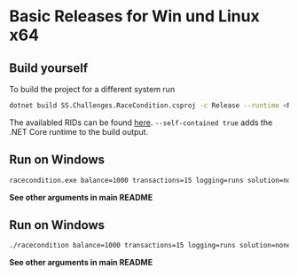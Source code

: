# Basic Releases for Win und Linux x64
## Build yourself
To build the project for a different system run 

```bash
dotnet build SS.Challenges.RaceCondition.csproj -c Release --runtime <RID> --self-contained true
```

The availabled RIDs can be found [here](https://learn.microsoft.com/en-us/dotnet/core/rid-catalog#known-rids).
`--self-contained true` adds the .NET Core runtime to the build output.

## Run on Windows
```bash
racecondition.exe balance=1000 transactions=15 logging=runs solution=none
```

**See other arguments in main README**

## Run on Windows
```bash
./racecondition balance=1000 transactions=15 logging=runs solution=none
```

**See other arguments in main README**
